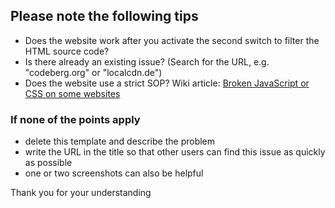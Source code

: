 ## Please note the following tips

* Does the website work after you activate the second switch to filter the HTML source code?
* Is there already an existing issue? (Search for the URL, e.g. "codeberg.org" or "localcdn.de")
* Does the website use a strict SOP? Wiki article: [Broken JavaScript or CSS on some websites](https://codeberg.org/nobody/LocalCDN/wiki/Broken-JavaScript-or-CSS-on-some-websites)

### If none of the points apply
* delete this template and describe the problem
* write the URL in the title so that other users can find this issue as quickly as possible
* one or two screenshots can also be helpful

Thank you for your understanding
